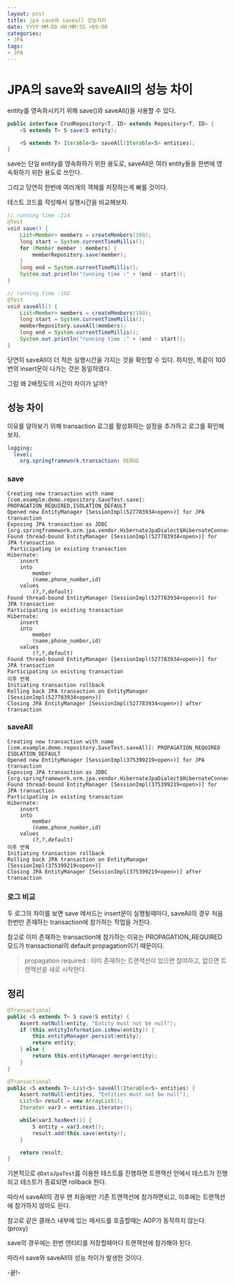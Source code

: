 ```yaml
---
layout: post
title: jpa save와 saveall 성능차이
date: YYYY-MM-DD HH:MM:SS +09:00
categories:
- JPA
tags:
- JPA
---
```


# JPA의 save와 saveAll의 성능 차이

entity를 영속화시키기 위해 save()와 saveAll()을 사용할 수 있다.

```java
public interface CrudRepository<T, ID> extends Repository<T, ID> {
    <S extends T> S save(S entity);

    <S extends T> Iterable<S> saveAll(Iterable<S> entities);
}
```

save는 단일 entity를 영속화하기 위한 용도로, saveAll은 여러 entity들을 한번에 영속화하기 위한 용도로 쓰인다.

그리고 당연히 한번에 여러개의 객체를 저장하는게 빠를 것이다.

테스트 코드를 작성해서 실행시간을 비교해보자.

```java
// running time :214
@Test
void save() {
	List<Member> members = createMembers(100);
	long start = System.currentTimeMillis();
	for (Member member : members) {
		memberRepository.save(member);
	}
	long end = System.currentTimeMillis();
	System.out.println("running time :" + (end - start));
}

// running time :102
@Test
void saveAll() {
	List<Member> members = createMembers(100);
	long start = System.currentTimeMillis();
	memberRepository.saveAll(members);
	long end = System.currentTimeMillis();
	System.out.println("running time :" + (end - start));
}
```
당연히 saveAll이 더 적은 실행시간을 가지는 것을 확인할 수 있다. 하지만, 똑같이 100번의 insert문이 나가는 것은 동일하였다.

그럼 왜 2배정도의 시간이 차이가 날까?

## 성능 차이

이유를 알아보기 위해 transaction 로그를 활성화하는 설정을 추가하고 로그를 확인해보자.

```yml
logging:
  level:
    org.springframework.transaction: DEBUG
```
### save

```
Creating new transaction with name [com.example.demo.repository.SaveTest.save]: PROPAGATION_REQUIRED,ISOLATION_DEFAULT 
Opened new EntityManager [SessionImpl(527783934<open>)] for JPA transaction
Exposing JPA transaction as JDBC [org.springframework.orm.jpa.vendor.HibernateJpaDialect$HibernateConnectionHandle@71d2261e]
Found thread-bound EntityManager [SessionImpl(527783934<open>)] for JPA transaction
 Participating in existing transaction
Hibernate: 
    insert 
    into
        member
        (name,phone_number,id) 
    values
        (?,?,default)
Found thread-bound EntityManager [SessionImpl(527783934<open>)] for JPA transaction
Participating in existing transaction
Hibernate: 
    insert 
    into
        member
        (name,phone_number,id) 
    values
        (?,?,default)
Found thread-bound EntityManager [SessionImpl(527783934<open>)] for JPA transaction
Participating in existing transaction
이후 반복
Initiating transaction rollback
Rolling back JPA transaction on EntityManager [SessionImpl(527783934<open>)]
Closing JPA EntityManager [SessionImpl(527783934<open>)] after transaction
```

### saveAll

```
Creating new transaction with name [com.example.demo.repository.SaveTest.saveAll]: PROPAGATION_REQUIRED ISOLATION_DEFAULT
Opened new EntityManager [SessionImpl(375399219<open>)] for JPA transaction
Exposing JPA transaction as JDBC [org.springframework.orm.jpa.vendor.HibernateJpaDialect$HibernateConnectionHandle@6d6d81c]
Found thread-bound EntityManager [SessionImpl(375399219<open>)] for JPA transaction
Participating in existing transaction
Hibernate: 
    insert 
    into
        member
        (name,phone_number,id) 
    values
        (?,?,default)
이후 반복
Initiating transaction rollback
Rolling back JPA transaction on EntityManager [SessionImpl(375399219<open>)]
Closing JPA EntityManager [SessionImpl(375399219<open>)] after transaction
```

### 로그 비교

두 로그의 차이를 보면 save 메서드는 insert문이 실행될때마다, saveAll의 경우 처음 한번만 존재하는 transaction에 참가하는 작업을 거친다.

참고로 이미 존재하는 transaction에 참가하는 이유는 PROPAGATION_REQUIRED 모드가 transactional의 default propagation이기 때문이다.

> propagation required : 이미 존재하는 트랜잭션이 있으면 참여하고, 없으면 트랜잭션을 새로 시작한다.

## 정리

```java
@Transactional
public <S extends T> S save(S entity) {
	Assert.notNull(entity, "Entity must not be null");
	if (this.entityInformation.isNew(entity)) {
		this.entityManager.persist(entity);
		return entity;
	} else {
		return this.entityManager.merge(entity);
	}
}

@Transactional
public <S extends T> List<S> saveAll(Iterable<S> entities) {
	Assert.notNull(entities, "Entities must not be null");
	List<S> result = new ArrayList();
	Iterator var3 = entities.iterator();

	while(var3.hasNext()) {
		S entity = var3.next();
		result.add(this.save(entity));
	}

	return result;
}
```

기본적으로 `@DataJpaTest`를 이용한 테스트를 진행하면 트랜잭션 안에서 테스트가 진행되고 테스트가 종료되면 rollback 한다.

따라서 saveAll의 경우 맨 처음에만 기존 트랜잭션에 참가하면되고, 이후에는 트랜잭션에 참가하지 않아도 된다.

참고로 같은 클래스 내부에 있는 메서드를 호출할때는 AOP가 동작하지 않는다. (proxy)

save의 경우에는 한번 엔티티를 저장할때마다 트랜잭션에 참가해야 된다.

따라서 save와 saveAll의 성능 차이가 발생한 것이다.

-끝!-
